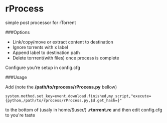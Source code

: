 rProcess
========

simple post processor for rTorrent

###Options

- Link/copy/move or extract content to destination
- Ignore torrents with x label
- Append label to destination path
- Delete torrrent(with files) once process is complete

Configure you're setup in config.cfg

###Usage

Add (note the **/path/to/rprocess/rProcess.py** bellow)

```
system.method.set_key=event.download.finished,my_script,"execute={python,/path/to/rprocess/rProcess.py,$d.get_hash=}"
```

to the bottom of (usaly in home/$user/) **.rtorrent.rc** and then edit config.cfg to you're taste
